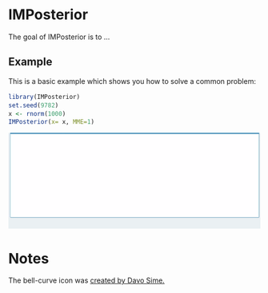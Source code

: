 <!-- README.md is generated from README.Rmd. Please edit that file -->
IMPosterior
===========

The goal of IMPosterior is to ...

Example
-------

This is a basic example which shows you how to solve a common problem:

``` r
library(IMPosterior)
set.seed(9782)
x <- rnorm(1000)
IMPosterior(x= x, MME=1)
```

![Posterior distribution](./Posterior.gif)

Notes
=====

The bell-curve icon was [created by Davo Sime.](https://thenounproject.com/term/bell-curve/614251/)
